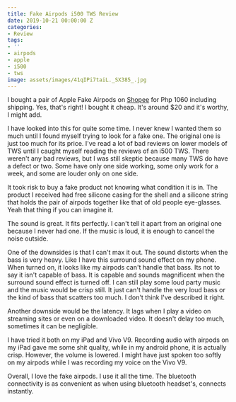 ```yaml
---
title: Fake Airpods i500 TWS Review
date: 2019-10-21 00:00:00 Z
categories:
- Review
tags:
- ''
- airpods
- apple
- i500
- tws
image: assets/images/41qIPi7taiL._SX385_.jpg
---
```


I bought a pair of Apple Fake Airpods on [Shopee][shp] for Php 1060 including shipping. Yes, that's right! I bought it cheap. It's around $20 and it's worthy, I might add.

I have looked into this for quite some time. I never knew I wanted them so much until I found myself trying to look for a fake one. The original one is just too much for its price. I've read a lot of bad reviews on lower models of TWS until I caught myself reading the reviews of an i500 TWS. There weren't any bad reviews, but I was still skeptic because many TWS do have a defect or two. Some have only one side working, some only work for a week, and some are louder only on one side.

It took risk to buy a fake product not knowing what condition it is in. The product I received had free silicone casing for the shell and a silicone string that holds the pair of airpods together like that of old people eye-glasses. Yeah that thing if you can imagine it.

The sound is great. It fits perfectly. I can't tell it apart from an original one because I never had one. If the music is loud, it is enough to cancel the noise outside.

One of the downsides is that I can't max it out. The sound distorts when the bass is very heavy. Like I have this surround sound effect on my phone. When turned on, it looks like my airpods can't handle that bass. Its not to say it isn't capable of bass. It is capable and sounds magnificent when the surround sound effect is turned off. I can still play some loud party music and the music would be crisp still. It just can't handle the very loud bass or the kind of bass that scatters too much. I don't think I've described it right. 

Another downside would be the latency. It lags when I play a video on streaming sites or even on a downloaded video. It doesn't delay too much, sometimes it can be negligible.

I have tried it both on my iPad and Vivo V9. Recording audio with airpods on my iPad gave me some shit quality, while in my android phone, it is actually crisp. However, the volume is lowered. I might have just spoken too softly on my airpods while I was recording my voice on the Vivo V9.

Overall, I love the fake airpods. I use it all the time. The bluetooth connectivity is as convenient as when using bluetooth headset's, connects instantly.  

[shp]: https://shopee.ph/product/164746332/2622313935

